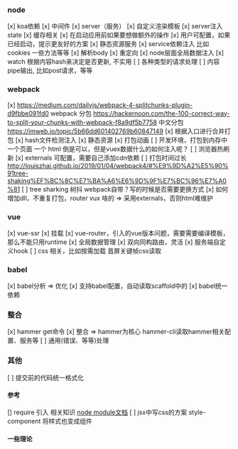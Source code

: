 ### node
[x] koa依赖
[x] 中间件 
[x] server（服务）
[x] 自定义渲染模板
[x] server注入state
[x] 缓存相关
[x] 在启动应用前如果要想做额外的操作
[x] 用户可配置，如果已经启动，提示更友好的方案
[x] 静态资源服务
[x] service依赖注入 比如 cookies 一些方法等等
[x] 解析body
[x] 重定向
[x] node层面全局数据注入
[x] watch 根据内容hash来决定是否更新, 不实用
[ ] 各种类型的请求处理
[ ] 内容pipe输出, 比如post请求，等等


### webpack
[x] https://medium.com/dailyjs/webpack-4-splitchunks-plugin-d9fbbe091fd0  webpack 分包
https://hackernoon.com/the-100-correct-way-to-split-your-chunks-with-webpack-f8a9df5b7758
中文分包 https://imweb.io/topic/5b66dd601402769b60847149
[x] 根据入口进行合并打包
[x] hash文件检测注入
[x] 静态资源
[x] 打包动画
[ ] 开发环境，打包到内存中 一个页面 一个 html 倒是可以，但是vuex数据什么的如何注入呢？
[ ] 浏览器热刷新
[x] externals 可配置，需要自己添加cdn依赖
[ ] 打包时间过长 http://louiszhai.github.io/2019/01/04/webpack4/#%E9%9D%A2%E5%90%91tree-shaking%EF%BC%8C%E7%BA%A6%E6%9D%9F%E7%BC%96%E7%A0%81
[ ] tree sharking 树抖 webpack自带？写的时候是否需要更换方式
[x] 如何增加dll，不重复打包，router vux 啥的 => 采用externals，否则html难维护

### vue
[x] vue-ssr
[x] 挂载
[x] vue-router，引入的vue版本问题，需要需要编译模板，那么不能只用runtime
[x] 全局数据管理
[x] 双向同构路由，灵活
[x] 服务端自定义hook
[ ] css 相关，比如按需加载 首屏关键帧css读取

### babel
[x] babel分析 => 优化
[x] 支持babel配置，自动读取scaffold中的
[x] babel统一依赖

### 整合
[x] hammer get命令
[x] 整合 => hammer为核心 hammer-cli读取hammer相关配置、服务等
[ ] 通用(错误、等等)处理

### 其他
[ ] 提交前的代码统一格式化



#### 参考
[] require 引入 相关知识 [node module文档](https://nodejs.org/docs/latest/api/modules.html#modules_the_module_scope)
[ ] jsx中写css的方案  style-component 将样式也变成组件

#### 一些理论